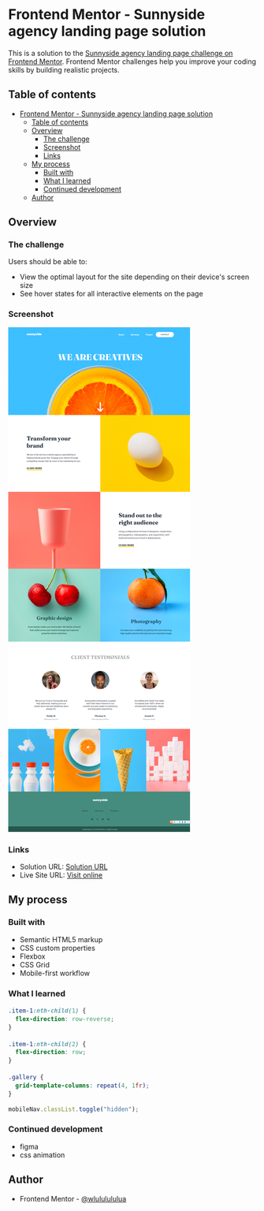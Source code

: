 # Frontend Mentor - Sunnyside agency landing page solution

This is a solution to the [Sunnyside agency landing page challenge on Frontend Mentor](https://www.frontendmentor.io/challenges/sunnyside-agency-landing-page-7yVs3B6ef). Frontend Mentor challenges help you improve your coding skills by building realistic projects.

## Table of contents

- [Frontend Mentor - Sunnyside agency landing page solution](#frontend-mentor---sunnyside-agency-landing-page-solution)
  - [Table of contents](#table-of-contents)
  - [Overview](#overview)
    - [The challenge](#the-challenge)
    - [Screenshot](#screenshot)
    - [Links](#links)
  - [My process](#my-process)
    - [Built with](#built-with)
    - [What I learned](#what-i-learned)
    - [Continued development](#continued-development)
  - [Author](#author)

## Overview

### The challenge

Users should be able to:

- View the optimal layout for the site depending on their device's screen size
- See hover states for all interactive elements on the page

### Screenshot

![screenshot](./screenshot.png)

### Links

- Solution URL: [Solution URL](https://www.frontendmentor.io/solutions/responsive-landing-page-using-css-flexbox-kauGkpgPYN)
- Live Site URL: [Visit online](https://wlululululua.github.io/frontend-mentor-landing-pages/sunnyside-agency)

## My process

### Built with

- Semantic HTML5 markup
- CSS custom properties
- Flexbox
- CSS Grid
- Mobile-first workflow


### What I learned

```css
.item-1:nth-child(1) {
  flex-direction: row-reverse;
}

.item-1:nth-child(2) {
  flex-direction: row;
}

.gallery {
  grid-template-columns: repeat(4, 1fr);
}
```

```js
mobileNav.classList.toggle("hidden");
```

### Continued development
- figma
- css animation

## Author
- Frontend Mentor - [@wlululululua](https://www.frontendmentor.io/profile/wlululululua)


